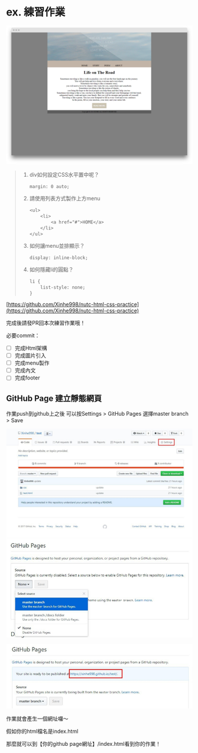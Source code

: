 # ex. 練習作業

![](../.gitbook/assets/html-css-practice.png)

> 1. div如何設定CSS水平置中呢？
>
>    ```text
>    margin: 0 auto;
>    ```
>
> 2. 請使用列表方式製作上方menu
>
>    ```text
>    <ul>
>        <li>
>            <a href="#">HOME</a>
>        </li>
>    </ul>
>    ```
>
> 3. 如何讓menu並排顯示？
>
>    ```text
>    display: inline-block;
>    ```
>
> 4. 如何隱藏li的圓點？
>
>    ```text
>    li {
>        list-style: none;
>    }
>    ```

[https://github.com/Xinhe998/nutc-html-css-practice](https://github.com/Xinhe998/nutc-html-css-practice)

完成後請發PR回本次練習作業哦！

必要commit：

* [ ] 完成Html架構
* [ ] 完成圖片引入
* [ ] 完成menu製作
* [ ] 完成內文
* [ ] 完成footer

## GitHub Page 建立靜態網頁

作業push到github上之後 可以按Settings &gt; GitHub Pages 選擇master branch &gt; Save

![](../.gitbook/assets/github-settings.png)![](../.gitbook/assets/github-page-select.png)

![](../.gitbook/assets/github-page-url.png)

作業就會產生一個網址囉～

假如你的html檔名是index.html

那麼就可以到【你的github page網址】/index.html看到你的作業！

